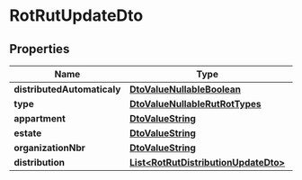
# RotRutUpdateDto

## Properties
Name | Type | Description | Notes
------------ | ------------- | ------------- | -------------
**distributedAutomaticaly** | [**DtoValueNullableBoolean**](DtoValueNullableBoolean.md) |  |  [optional]
**type** | [**DtoValueNullableRutRotTypes**](DtoValueNullableRutRotTypes.md) |  |  [optional]
**appartment** | [**DtoValueString**](DtoValueString.md) |  |  [optional]
**estate** | [**DtoValueString**](DtoValueString.md) |  |  [optional]
**organizationNbr** | [**DtoValueString**](DtoValueString.md) |  |  [optional]
**distribution** | [**List&lt;RotRutDistributionUpdateDto&gt;**](RotRutDistributionUpdateDto.md) |  |  [optional]



